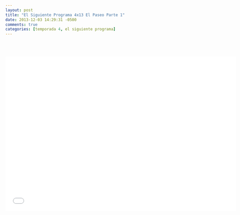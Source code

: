```yaml
---
layout: post
title: "El Siguiente Programa 4x13 El Paseo Parte 1"
date: 2013-12-03 14:29:31 -0500
comments: true
categories: [temporada 4, el siguiente programa]
---
```

<div align="center">

<br></br>
<iframe width="720" height="480" src="//www.youtube.com/embed/DOypgARbw5k" frameborder="0" allowfullscreen></iframe>
</div>
